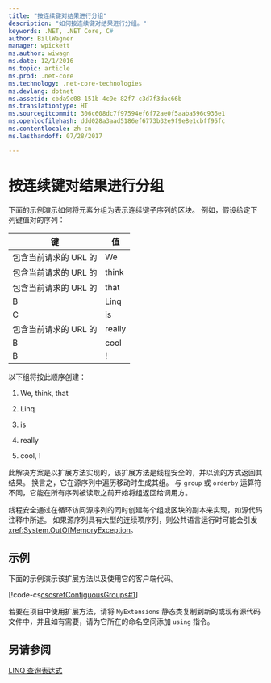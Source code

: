 ```yaml
---
title: "按连续键对结果进行分组"
description: "如何按连续键对结果进行分组。"
keywords: .NET, .NET Core, C#
author: BillWagner
manager: wpickett
ms.author: wiwagn
ms.date: 12/1/2016
ms.topic: article
ms.prod: .net-core
ms.technology: .net-core-technologies
ms.devlang: dotnet
ms.assetid: cbda9c08-151b-4c9e-82f7-c3d7f3dac66b
ms.translationtype: HT
ms.sourcegitcommit: 306c608dc7f97594ef6f72ae0f5aaba596c936e1
ms.openlocfilehash: ddd028a3aad5186ef6773b32e9f9e8e1cbff95fc
ms.contentlocale: zh-cn
ms.lasthandoff: 07/28/2017

---
```

# <a name="group-results-by-contiguous-keys"></a>按连续键对结果进行分组

下面的示例演示如何将元素分组为表示连续键子序列的区块。 例如，假设给定下列键值对的序列：  
  
|键|值|  
|---------|-----------|  
|包含当前请求的 URL 的|We|  
|包含当前请求的 URL 的|think|  
|包含当前请求的 URL 的|that|  
|B|Linq|  
|C|is|  
|包含当前请求的 URL 的|really|  
|B|cool|  
|B|!|  
  
 以下组将按此顺序创建：  
  
1.  We, think, that  
  
2.  Linq  
  
3.  is  
  
4.  really  
  
5.  cool, !  
  
 此解决方案是以扩展方法实现的，该扩展方法是线程安全的，并以流的方式返回其结果。 换言之，它在源序列中遍历移动时生成其组。 与 `group` 或 `orderby` 运算符不同，它能在所有序列被读取之前开始将组返回给调用方。  
  
 线程安全通过在循环访问源序列的同时创建每个组或区块的副本来实现，如源代码注释中所述。 如果源序列具有大型的连续项序列，则公共语言运行时可能会引发 <xref:System.OutOfMemoryException>。  
  
## <a name="example"></a>示例  
 下面的示例演示该扩展方法以及使用它的客户端代码。  
  
 [!code-cs[cscsrefContiguousGroups#1](../../../samples/snippets/csharp/concepts/linq/how-to-group-results-by-contiguous-keys_1.cs)]  
  
 若要在项目中使用扩展方法，请将 `MyExtensions` 静态类复制到新的或现有源代码文件中，并且如有需要，请为它所在的命名空间添加 `using` 指令。  
  
## <a name="see-also"></a>另请参阅  
 [LINQ 查询表达式](index.md)   
 

